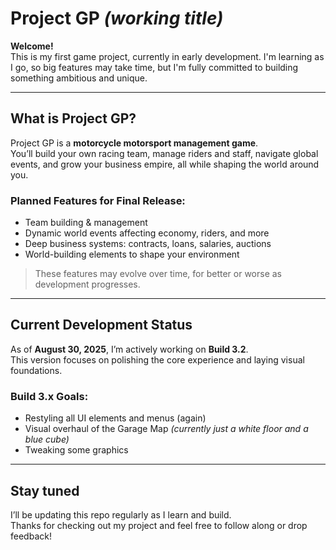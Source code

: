 # Project GP *(working title)*

**Welcome!**  
This is my first game project, currently in early development. I'm learning as I go, so big features may take time, but I'm fully committed to building something ambitious and unique.

---

## What is Project GP?

Project GP is a **motorcycle motorsport management game**.  
You’ll build your own racing team, manage riders and staff, navigate global events, and grow your business empire, all while shaping the world around you.

### Planned Features for Final Release:
-  Team building & management
-  Dynamic world events affecting economy, riders, and more
-  Deep business systems: contracts, loans, salaries, auctions
-  World-building elements to shape your environment

> These features may evolve over time, for better or worse as development progresses.

---

## Current Development Status

As of **August 30, 2025**, I’m actively working on **Build 3.2**.  
This version focuses on polishing the core experience and laying visual foundations.

### Build 3.x Goals:
-  Restyling all UI elements and menus (again)
-  Visual overhaul of the Garage Map *(currently just a white floor and a blue cube)*
-  Tweaking some graphics

---

##  Stay tuned

I’ll be updating this repo regularly as I learn and build.  
Thanks for checking out my project and feel free to follow along or drop feedback!
